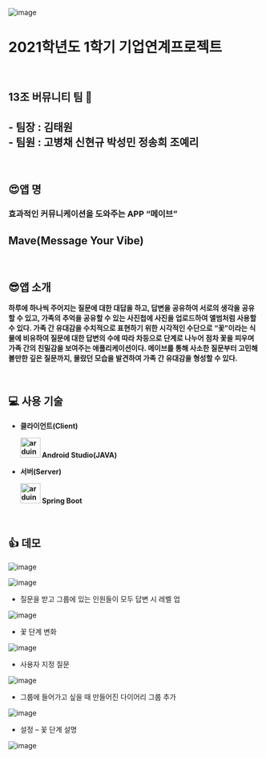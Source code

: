 ![image](https://user-images.githubusercontent.com/55828162/128677128-21ddce66-f6f0-4ade-9484-d9bcfb7f5e07.png)


# 2021학년도 1학기 기업연계프로젝트
<br>

## 13조 버뮤니티 팀 🥰

## - 팀장 : 김태원 <br />- 팀원 : 고병채 신현규 박성민 정송희 조예리
<br>

## 😍앱 명 

### **효과적인 커뮤니케이션을 도와주는** **APP “****메이브****”**

## Mave(Message Your Vibe)
<br>

## 😎앱 소개 

**하루에 하나씩 주어지는 질문에 대한 대답을 하고, 답변을 공유하여 서로의 생각을 공유할 수 있고, 가족의 추억을 공유할 수 있는 사진첩에 사진을 업로드하여 앨범처럼 사용할 수 있다. 가족 간 유대감을 수치적으로 표현하기 위한 시각적인 수단으로 “꽃”이라는 식물에 비유하여 질문에 대한 답변의 수에 따라 차등으로 단계로 나누어 점차 꽃을 피우며 가족 간의 친밀감을 보여주는 애플리케이션이다. 메이브를 통해 사소한 질문부터 고민해볼만한 깊은 질문까지, 몰랐던 모습을 발견하여 가족 간 유대감을 형성할 수 있다.**

<br>

## 💻 사용 기술

- **클라이언트(Client)** 

  **<img src="https://cdn.worldvectorlogo.com/logos/android-logomark.svg" alt="arduino" width="40" height="40"/> Android Studio(JAVA)**



- **서버(Server)**

  **<img src="https://cdn.worldvectorlogo.com/logos/spring-3.svg" alt="arduino" width="40" height="40"/> Spring Boot**
<br>

## 👍 데모

![image](https://user-images.githubusercontent.com/55828162/128675717-d1e67f62-abf8-46f7-86c8-04803b4f6420.png)

![image](https://user-images.githubusercontent.com/55828162/128675723-38cfcc31-e3c6-4eab-889f-2bba6eee7547.png)

- 질문을 받고 그룹에 있는 인원들이 모두 답변 시 레벨 업

![image](https://user-images.githubusercontent.com/55828162/128675731-71fbb37b-d332-4d1b-b530-97e9cacd97e9.png)

- 꽃 단계 변화

![image](https://user-images.githubusercontent.com/55828162/128675733-d7f547f4-b19a-4a12-9138-2462ed7b6b6d.png)

-  사용자 지정 질문

![image](https://user-images.githubusercontent.com/55828162/128675744-bcef9b7d-b493-48fd-8351-5b833546d3ee.png)

- 그룹에 들어가고 싶을 때 만들어진 다이어리 그룹 추가

![image](https://user-images.githubusercontent.com/55828162/128675751-24fec416-0cb3-4d13-bdc6-3f24c055f976.png)

- 설정 – 꽃 단계 설명

![image](https://user-images.githubusercontent.com/55828162/128675755-1399b093-7117-4801-9e16-b246e8a6b9d8.png)
